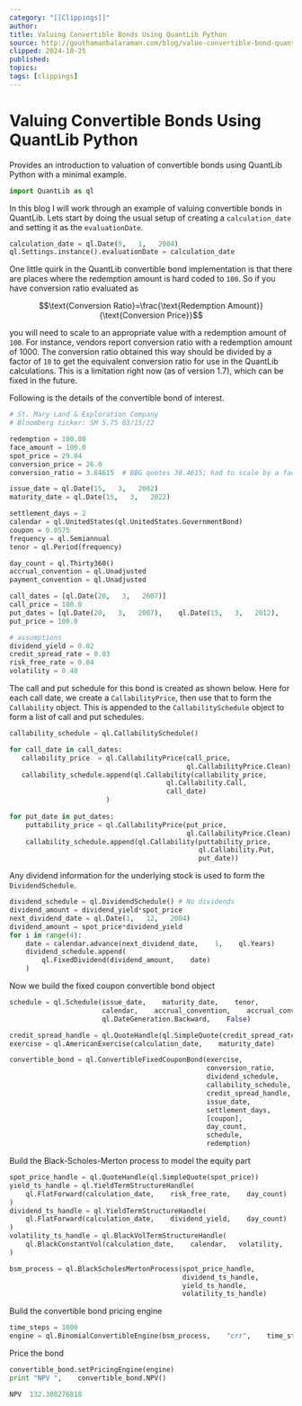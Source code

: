 ```yaml
---
category: "[[Clippings]]"
author: 
title: Valuing Convertible Bonds Using QuantLib Python
source: http://gouthamanbalaraman.com/blog/value-convertible-bond-quantlib-python.html
clipped: 2024-10-25
published: 
topics: 
tags: [clippings]
---
```


# Valuing Convertible Bonds Using QuantLib Python

Provides an introduction to valuation of convertible bonds using QuantLib Python with a minimal example.

```python
import QuantLib as ql
```

In this blog I will work through an example of valuing convertible bonds in QuantLib. Lets start by doing the usual setup of creating a `calculation_date` and setting it as the `evaluationDate`.

```python
calculation_date = ql.Date(9,   1,   2004)
ql.Settings.instance().evaluationDate = calculation_date
```

One little quirk in the QuantLib convertible bond implementation is that there are places where the redemption amount is hard coded to `100`. So if you have conversion ratio evaluated as

$$\text{Conversion Ratio}=\frac{\text{Redemption Amount}}{\text{Conversion Price}}$$

you will need to scale to an appropriate value with a redemption amount of `100`. For instance,  vendors report conversion ratio with a redemption amount of 1000. The conversion ratio obtained this way should be divided by a factor of `10` to get the equivalent conversion ratio for use in the QuantLib calculations. This is a limitation right now (as of version 1.7),  which can be fixed in the future.

Following is the details of the convertible bond of interest.

```python
# St. Mary Land & Exploration Company 
# Bloomberg ticker: SM 5.75 03/15/22 

redemption = 100.00
face_amount = 100.0
spot_price = 29.04
conversion_price = 26.0
conversion_ratio = 3.84615  # BBG quotes 38.4615; had to scale by a factor of 10

issue_date = ql.Date(15,   3,   2002)        
maturity_date = ql.Date(15,   3,   2022)

settlement_days = 2
calendar = ql.UnitedStates(ql.UnitedStates.GovernmentBond)
coupon = 0.0575
frequency = ql.Semiannual
tenor = ql.Period(frequency)

day_count = ql.Thirty360()
accrual_convention = ql.Unadjusted
payment_convention = ql.Unadjusted

call_dates = [ql.Date(20,   3,   2007)]
call_price = 100.0
put_dates = [ql.Date(20,   3,   2007),    ql.Date(15,   3,   2012),    ql.Date(15,   3,   2017)]
put_price = 100.0

# assumptions
dividend_yield = 0.02
credit_spread_rate = 0.03  
risk_free_rate = 0.04
volatility = 0.40
```

The call and put schedule for this bond is created as shown below. Here for each call date,  we create a `CallabilityPrice`,  then use that to form the `Callability` object. This is appended to the `CallabilitySchedule` object to form a list of call and put schedules.

```python
callability_schedule = ql.CallabilitySchedule()

for call_date in call_dates:
   callability_price  = ql.CallabilityPrice(call_price,    
                                            ql.CallabilityPrice.Clean)
   callability_schedule.append(ql.Callability(callability_price,    
                                       ql.Callability.Call,   
                                       call_date)
                        )
    
for put_date in put_dates:
    puttability_price = ql.CallabilityPrice(put_price,    
                                            ql.CallabilityPrice.Clean)
    callability_schedule.append(ql.Callability(puttability_price,   
                                               ql.Callability.Put,   
                                               put_date))
```

Any dividend information for the underlying stock is used to form the `DividendSchedule`.

```python
dividend_schedule = ql.DividendSchedule() # No dividends
dividend_amount = dividend_yield*spot_price
next_dividend_date = ql.Date(1,   12,   2004)
dividend_amount = spot_price*dividend_yield
for i in range(4):
    date = calendar.advance(next_dividend_date,    1,    ql.Years)
    dividend_schedule.append(
        ql.FixedDividend(dividend_amount,    date)
    )
```

Now we build the fixed coupon convertible bond object

```python
schedule = ql.Schedule(issue_date,    maturity_date,    tenor,   
                       calendar,    accrual_convention,    accrual_convention,   
                       ql.DateGeneration.Backward,    False)

credit_spread_handle = ql.QuoteHandle(ql.SimpleQuote(credit_spread_rate))
exercise = ql.AmericanExercise(calculation_date,    maturity_date)

convertible_bond = ql.ConvertibleFixedCouponBond(exercise,   
                                                 conversion_ratio,   
                                                 dividend_schedule,   
                                                 callability_schedule,    
                                                 credit_spread_handle,   
                                                 issue_date,   
                                                 settlement_days,   
                                                 [coupon],   
                                                 day_count,   
                                                 schedule,   
                                                 redemption)
```

Build the Black-Scholes-Merton process to model the equity part

```python
spot_price_handle = ql.QuoteHandle(ql.SimpleQuote(spot_price))
yield_ts_handle = ql.YieldTermStructureHandle(
    ql.FlatForward(calculation_date,    risk_free_rate,    day_count)
)
dividend_ts_handle = ql.YieldTermStructureHandle(
    ql.FlatForward(calculation_date,    dividend_yield,    day_count)
)
volatility_ts_handle = ql.BlackVolTermStructureHandle(
    ql.BlackConstantVol(calculation_date,    calendar,   volatility,    day_count)
)

bsm_process = ql.BlackScholesMertonProcess(spot_price_handle,    
                                           dividend_ts_handle,   
                                           yield_ts_handle,   
                                           volatility_ts_handle)
```

Build the convertible bond pricing engine

```python
time_steps = 1000
engine = ql.BinomialConvertibleEngine(bsm_process,    "crr",    time_steps)
```

Price the bond

```python
convertible_bond.setPricingEngine(engine)
print "NPV ",    convertible_bond.NPV()
```

```python
NPV  132.308276818
```